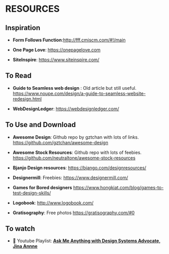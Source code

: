 # RESOURCES
## Inspiration
+ **Form Follows Function**:http://fff.cmiscm.com/#!/main

+ **One Page Love**: https://onepagelove.com

+ **SiteInspire**: https://www.siteinspire.com/
## To Read
+ **Guide to Seamless web design** : Old article but still useful. https://www.noupe.com/design/a-guide-to-seamless-website-redesign.html

+ **WebDesignLedger**: https://webdesignledger.com/
## To Use and Download
+ **Awesome Design**: Github repo by gztchan with lots of links. https://github.com/gztchan/awesome-design

+ **Awesome Stock Resources**: Github repo with lots of feebies. https://github.com/neutraltone/awesome-stock-resources

+ **Bjanjo Design resources**: https://bjango.com/designresources/

+ **Designermill**: Freebies: https://www.designermill.com/

+ **Games for Bored designers**
 https://www.hongkiat.com/blog/games-to-test-design-skills/

+ **Logobook**: http://www.logobook.com/

+ **Gratisography**: Free photos https://gratisography.com/#0

## To watch
+ 🔀 Youtube Playlist: [**Ask Me Anything with Design Systems Advocate, Jina Annne**](https://www.youtube.com/playlist?list=PLdrGhGW76F1hemWGoZnOi97SZ2jOZRWzR)

